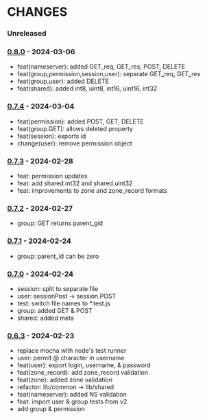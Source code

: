 # CHANGES

### Unreleased

### [0.8.0] - 2024-03-06

- feat(nameserver): added GET_req, GET_res, POST, DELETE
- feat(group,permission,session,user): separate GET_req, GET_res
- feat(group,user): added DELETE
- feat(shared): added int8, uint8, int16, uint16, int32

### [0.7.4] - 2024-03-04

- feat(permission): added POST, GET, DELETE
- feat(group.GET): allows deleted property
- feat(session): exports id
- change(user): remove permission object

### [0.7.3] - 2024-02-28

- feat: permission updates
- feat: add shared.int32 and shared.uint32
- feat: improvements to zone and zone_record formats

### [0.7.2] - 2024-02-27

- group: GET returns parent_gid

### [0.7.1] - 2024-02-24

- group: parent_id can be zero

### [0.7.0] - 2024-02-24

- session: split to separate file
- user: sessionPost -> session.POST
- test: switch file names to \*.test.js
- group: added GET & POST
- shared: added meta

### [0.6.3] - 2024-02-23

- replace mocha with node's test runner
- user: permit @ character in username
- feat(user): export login, username, & password
- feat(zone_record): add zone_record validation
- feat(zone): added zone validation
- refactor: lib/common -> lib/shared
- feat(nameserver): added NS validation
- feat: import user & group tests from v2
- add group & permission

[0.6.3]: https://github.com/NicTool/validate/releases/tag/0.6.3
[0.7.0]: https://github.com/NicTool/validate/releases/tag/0.7.0
[0.7.1]: https://github.com/NicTool/validate/releases/tag/0.7.1
[0.7.2]: https://github.com/NicTool/validate/releases/tag/0.7.2
[0.7.3]: https://github.com/NicTool/validate/releases/tag/0.7.3
[0.7.4]: https://github.com/NicTool/validate/releases/tag/0.7.4
[0.8.0]: https://github.com/NicTool/validate/releases/tag/0.8.0
